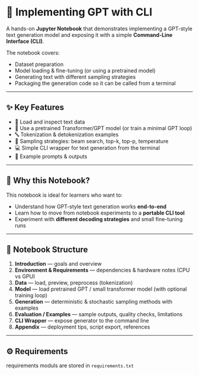 # 🚀 Implementing GPT with CLI

A hands-on **Jupyter Notebook** that demonstrates implementing a GPT-style text generation model and exposing it with a simple **Command-Line Interface (CLI)**.  

The notebook covers:  
- Dataset preparation  
- Model loading & fine-tuning (or using a pretrained model)  
- Generating text with different sampling strategies  
- Packaging the generation code so it can be called from a terminal  

---

## ✨ Key Features
- 📂 Load and inspect text data  
- 🤖 Use a pretrained Transformer/GPT model (or train a minimal GPT loop)  
- 🔤 Tokenization & detokenization examples  
- 🎲 Sampling strategies: beam search, top-k, top-p, temperature  
- 💻 Simple CLI wrapper for text generation from the terminal  
- 📝 Example prompts & outputs  

---

## 🎯 Why this Notebook?
This notebook is ideal for learners who want to:  
- Understand how GPT-style text generation works **end-to-end**  
- Learn how to move from notebook experiments to a **portable CLI tool**  
- Experiment with **different decoding strategies** and small fine-tuning runs  

---

## 📑 Notebook Structure
1. **Introduction** — goals and overview  
2. **Environment & Requirements** — dependencies & hardware notes (CPU vs GPU)  
3. **Data** — load, preview, preprocess (tokenization)  
4. **Model** — load pretrained GPT / small transformer model (with optional training loop)  
5. **Generation** — deterministic & stochastic sampling methods with examples  
6. **Evaluation / Examples** — sample outputs, quality checks, limitations  
7. **CLI Wrapper** — expose generator to the command line  
8. **Appendix** — deployment tips, script export, references  

---

## ⚙️ Requirements
  requirements moduls are stored in `requirements.txt` 
